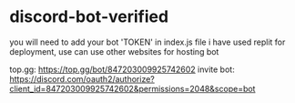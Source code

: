 # discord-bot-verified

you will need to add your bot 'TOKEN' in index.js file
i have used replit for deployment, use can use other websites for hosting bot

top.gg: https://top.gg/bot/847203009925742602
invite bot: https://discord.com/oauth2/authorize?client_id=847203009925742602&permissions=2048&scope=bot
